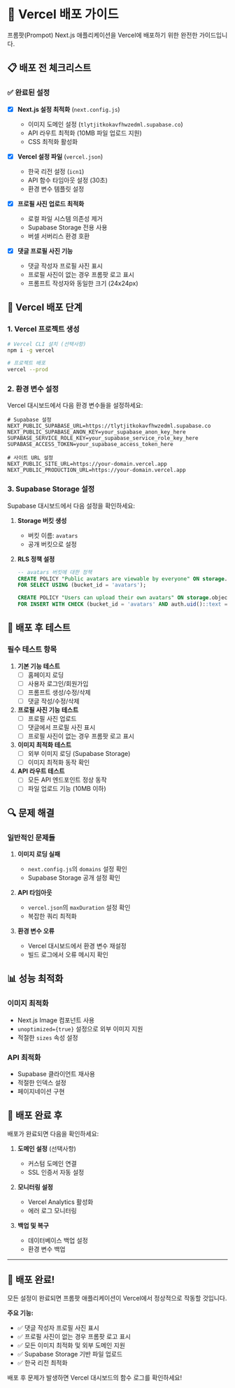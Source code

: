 # 🚀 Vercel 배포 가이드

프롬팟(Prompot) Next.js 애플리케이션을 Vercel에 배포하기 위한 완전한 가이드입니다.

## 📋 배포 전 체크리스트

### ✅ 완료된 설정

- [x] **Next.js 설정 최적화** (`next.config.js`)
  - 이미지 도메인 설정 (`tlytjitkokavfhwzedml.supabase.co`)
  - API 라우트 최적화 (10MB 파일 업로드 지원)
  - CSS 최적화 활성화

- [x] **Vercel 설정 파일** (`vercel.json`)
  - 한국 리전 설정 (`icn1`)
  - API 함수 타임아웃 설정 (30초)
  - 환경 변수 템플릿 설정

- [x] **프로필 사진 업로드 최적화**
  - 로컬 파일 시스템 의존성 제거
  - Supabase Storage 전용 사용
  - 버셀 서버리스 환경 호환

- [x] **댓글 프로필 사진 기능**
  - 댓글 작성자 프로필 사진 표시
  - 프로필 사진이 없는 경우 프롬팟 로고 표시
  - 프롬프트 작성자와 동일한 크기 (24x24px)

## 🔧 Vercel 배포 단계

### 1. Vercel 프로젝트 생성

```bash
# Vercel CLI 설치 (선택사항)
npm i -g vercel

# 프로젝트 배포
vercel --prod
```

### 2. 환경 변수 설정

Vercel 대시보드에서 다음 환경 변수들을 설정하세요:

```env
# Supabase 설정
NEXT_PUBLIC_SUPABASE_URL=https://tlytjitkokavfhwzedml.supabase.co
NEXT_PUBLIC_SUPABASE_ANON_KEY=your_supabase_anon_key_here
SUPABASE_SERVICE_ROLE_KEY=your_supabase_service_role_key_here
SUPABASE_ACCESS_TOKEN=your_supabase_access_token_here

# 사이트 URL 설정
NEXT_PUBLIC_SITE_URL=https://your-domain.vercel.app
NEXT_PUBLIC_PRODUCTION_URL=https://your-domain.vercel.app
```

### 3. Supabase Storage 설정

Supabase 대시보드에서 다음 설정을 확인하세요:

1. **Storage 버킷 생성**
   - 버킷 이름: `avatars`
   - 공개 버킷으로 설정

2. **RLS 정책 설정**
   ```sql
   -- avatars 버킷에 대한 정책
   CREATE POLICY "Public avatars are viewable by everyone" ON storage.objects
   FOR SELECT USING (bucket_id = 'avatars');
   
   CREATE POLICY "Users can upload their own avatars" ON storage.objects
   FOR INSERT WITH CHECK (bucket_id = 'avatars' AND auth.uid()::text = (storage.foldername(name))[1]);
   ```

## 🧪 배포 후 테스트

### 필수 테스트 항목

1. **기본 기능 테스트**
   - [ ] 홈페이지 로딩
   - [ ] 사용자 로그인/회원가입
   - [ ] 프롬프트 생성/수정/삭제
   - [ ] 댓글 작성/수정/삭제

2. **프로필 사진 기능 테스트**
   - [ ] 프로필 사진 업로드
   - [ ] 댓글에서 프로필 사진 표시
   - [ ] 프로필 사진이 없는 경우 프롬팟 로고 표시

3. **이미지 최적화 테스트**
   - [ ] 외부 이미지 로딩 (Supabase Storage)
   - [ ] 이미지 최적화 동작 확인

4. **API 라우트 테스트**
   - [ ] 모든 API 엔드포인트 정상 동작
   - [ ] 파일 업로드 기능 (10MB 이하)

## 🔍 문제 해결

### 일반적인 문제들

1. **이미지 로딩 실패**
   - `next.config.js`의 `domains` 설정 확인
   - Supabase Storage 공개 설정 확인

2. **API 타임아웃**
   - `vercel.json`의 `maxDuration` 설정 확인
   - 복잡한 쿼리 최적화

3. **환경 변수 오류**
   - Vercel 대시보드에서 환경 변수 재설정
   - 빌드 로그에서 오류 메시지 확인

## 📊 성능 최적화

### 이미지 최적화
- Next.js Image 컴포넌트 사용
- `unoptimized={true}` 설정으로 외부 이미지 지원
- 적절한 `sizes` 속성 설정

### API 최적화
- Supabase 클라이언트 재사용
- 적절한 인덱스 설정
- 페이지네이션 구현

## 🎯 배포 완료 후

배포가 완료되면 다음을 확인하세요:

1. **도메인 설정** (선택사항)
   - 커스텀 도메인 연결
   - SSL 인증서 자동 설정

2. **모니터링 설정**
   - Vercel Analytics 활성화
   - 에러 로그 모니터링

3. **백업 및 복구**
   - 데이터베이스 백업 설정
   - 환경 변수 백업

---

## 🎉 배포 완료!

모든 설정이 완료되면 프롬팟 애플리케이션이 Vercel에서 정상적으로 작동할 것입니다.

**주요 기능:**
- ✅ 댓글 작성자 프로필 사진 표시
- ✅ 프로필 사진이 없는 경우 프롬팟 로고 표시
- ✅ 모든 이미지 최적화 및 외부 도메인 지원
- ✅ Supabase Storage 기반 파일 업로드
- ✅ 한국 리전 최적화

배포 후 문제가 발생하면 Vercel 대시보드의 함수 로그를 확인하세요!
